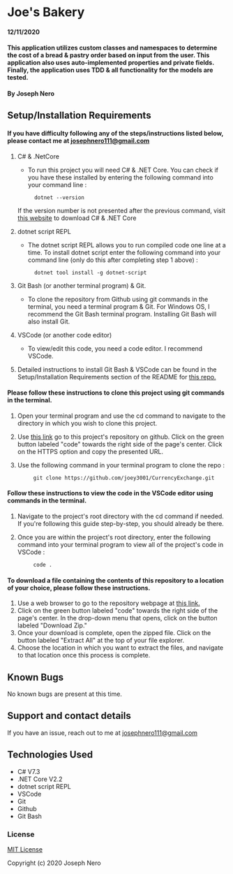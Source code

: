 # Joe's Bakery 

#### 12/11/2020

#### This application utilizes custom classes and namespaces to determine the cost of a bread & pastry order based on input from the user. This application also uses auto-implemented properties and private fields. Finally, the application uses TDD & all functionality for the models are tested. 

#### By Joseph Nero 

##  Setup/Installation Requirements
#### If you have difficulty following any of the steps/instructions listed below, please contact me at josephnero111@gmail.com 

1. C# & .NetCore
    - To run this project you will need C# & .NET Core. You can check if you have these installed by entering the following command into your command line :

            dotnet --version 

    If the version number is not presented after the previous command, visit [this website](https://dotnet.microsoft.com/download/dotnet-core/thank-you/sdk-2.2.203-windows-x64-installer) to download C# & .NET Core

2. dotnet script REPL
    - The dotnet script REPL allows you to run compiled code one line at a time. To install dotnet script enter the following command into your command line (only do this after completing step 1 above) : 

            dotnet tool install -g dotnet-script

2. Git Bash (or another terminal program) & Git.  
    - To clone the repository from Github using git commands in the terminal, you need a terminal program & Git. For Windows OS, I recommend the Git Bash terminal program. Installing Git Bash will also install Git. 

3. VSCode (or another code editor)
    - To view/edit this code, you need a code editor. I recommend VSCode. 

4. Detailed instructions to install Git Bash & VSCode can be found in the Setup/Installation Requirements section of the README for [this repo.](https://github.com/joey3001/first-friday-project)

#### Please follow these instructions to clone this project using git commands in the terminal. 

1. Open your terminal program and use the cd command to navigate to the directory in which you wish to clone this project. 
2. Use [this link](https://github.com/joey3001/CurrencyExchange) go to this project's repository on github. Click on the green button labeled "code" towards the right side of the page's center. Click on the HTTPS option and copy the presented URL. 
3. Use the following command in your terminal program to clone the repo :

            git clone https://github.com/joey3001/CurrencyExchange.git

#### Follow these instructions to view the code in the VSCode editor using commands in the terminal. 

1. Navigate to the project's root directory with the cd command if needed. If you're following this guide step-by-step, you should already be there. 

2. Once you are within the project's root directory, enter the following command into your terminal program to view all of the project's code in VSCode : 

            code . 

#### To download a file containing the contents of this repository to a location of your choice, please follow these instructions. 

1. Use a web browser to go to the repository webpage at [this link.](https://github.com/joey3001/CurrencyExchange)
2. Click on the green button labeled "code" towards the right side of the page's center. In the drop-down menu that opens, click on the button labeled "Download Zip."
3. Once your download is complete, open the zipped file. Click on the button labeled "Extract All" at the top of your file explorer. 
4. Choose the location in which you want to extract the files, and navigate to that location once this process is complete. 

## Known Bugs

No known bugs are present at this time. 

## Support and contact details

If you have an issue, reach out to me at josephnero111@gmail.com

## Technologies Used

  * C# V7.3
  * .NET Core V2.2
  * dotnet script REPL
  * VSCode 
  * Git
  * Github 
  * Git Bash


### License

[MIT License](https://choosealicense.com/licenses/mit/)

Copyright (c) 2020 Joseph Nero 